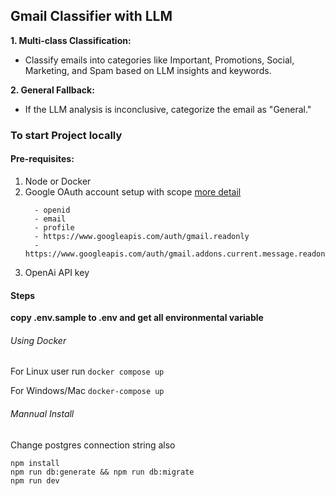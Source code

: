 ## Gmail Classifier with LLM

**1. Multi-class Classification:**

- Classify emails into categories like Important, Promotions, Social, Marketing, and Spam based on LLM insights and keywords.

**2. General Fallback:**

- If the LLM analysis is inconclusive, categorize the email as "General."

### To start Project locally

#### Pre-requisites:

1. Node or Docker
2. Google OAuth account setup with scope [more detail](https://developers.google.com/gmail/api/auth/scopes)
   ```
     - openid
     - email
     - profile
     - https://www.googleapis.com/auth/gmail.readonly
     - https://www.googleapis.com/auth/gmail.addons.current.message.readonly
   ```
3. OpenAi API key

#### Steps

**copy .env.sample to .env and get all environmental variable**

###### Using Docker

For Linux user run `docker compose up`

For Windows/Mac `docker-compose up`

###### Mannual Install

Change postgres connection string also
```
npm install
npm run db:generate && npm run db:migrate
npm run dev
```
